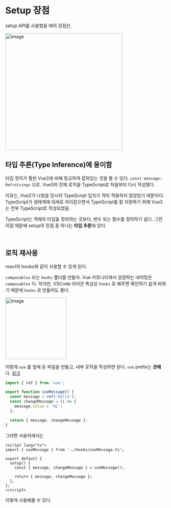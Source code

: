 # Setup 장점

setup API를 사용했을 때의 장점은,

<img width="366" alt="image" src="https://github.com/pozafly/TIL/assets/59427983/6a132f05-cccc-46f1-83a1-d952ca023768">

## 타입 추론(Type Inference)에 용이함

타입 정의가 훨씬 Vue2에 비해 정교하게 잡혀있는 것을 볼 수 있다. `const message: Ref<string>` 으로. Vue3의 전체 로직을 TypeScript로 처음부터 다시 작성했다.

이유는, Vue2가 나왔을 당시의 TypeScript 입지가 작아 적용하지 않았었기 때문이다. TypeScript가 생태계에 대세로 자리잡으면서 TypeScript를 잘 지원하기 위해 Vue3는 전부 TypeScript로 작성되었음.

TypeScript는 객체의 타입을 정의하는 것보다, 변수 또는 함수를 정의하기 쉽다. 그런 이점 때문에 setup의 장점 중 하나는 **타입 추론**에 있다.

<br/>

## 로직 재사용

react의 hooks와 같이 사용할 수 있게 된다.

`composables` 또는 `hooks` 폴더를 만들자. Vue 커뮤니티에서 권장하는 네이밍은 `composables` 다. 하지만, VSCode 아이콘 특성상 `hooks` 로 해주면 확인하기 쉽게 바뀌기 때문에 `hooks` 로 만들어도 좋다.

<img width="192" alt="image" src="https://github.com/pozafly/TIL/assets/59427983/ef1e9308-7a8a-4a29-80ff-d472d10507c5">

이렇게 `use` 를 앞에 둔 파일을 만들고, 내부 로직을 작성하면 된다. `use` prefix는 **관례**다. [링크](https://v3-docs.vuejs-korea.org/guide/reusability/composables.html#mouse-tracker-example)

```ts
import { ref } from 'vue';

export function useMessage() {
  const message = ref('Hello');
  const changeMessage = () => {
    message.value = 'Hi';
  };

  return { message, changeMessage };
}
```

그러면 사용처에서는

```vue
<script lang="ts">
import { useMessage } from '../hooks/useMessage.ts';

export default {
  setup() {
    const { message, changeMessage } = useMessage();

    return { message, changeMessage };
  },
};
</script>
```

이렇게 사용해줄 수 있다.

